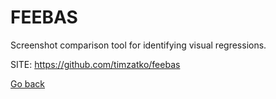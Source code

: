 # FEEBAS
 
 Screenshot comparison tool for identifying visual regressions.
 
 SITE: https://github.com/timzatko/feebas

 [Go back](https://portable-linux-apps.github.io/apps.html)
